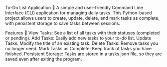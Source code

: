 To-Do List Application 📝
A simple and user-friendly Command Line Interface (CLI) application for managing daily tasks. This Python-based project allows users to create, update, delete, and mark tasks as complete, with persistent storage to save tasks between sessions.

Features 🚀
View Tasks: See a list of all tasks with their statuses (completed or pending).
Add Tasks: Easily add new tasks to your to-do list.
Update Tasks: Modify the title of an existing task.
Delete Tasks: Remove tasks you no longer need.
Mark Tasks as Complete: Keep track of tasks you have finished.
Persistent Storage: Tasks are stored in a tasks.json file, so they are saved even after exiting the program.
